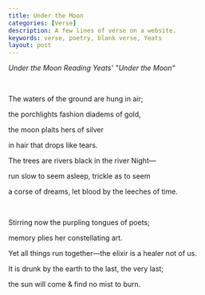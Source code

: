 ```yaml
---
title: Under the Moon
categories: [Verse]
description: A few lines of verse on a website.
keywords: verse, poetry, blank verse, Yeats
layout: post
---
```


<p><i>Under the Moon Reading Yeats' "Under the Moon"</i></p>
<br>
<p class="hanging">The waters of the ground are hung in air;</p>
<p class="hanging">the porchlights fashion diadems of gold,</p>
<p class="hanging">the moon plaits hers of silver </p>
<p class="hanging">in hair that drops like tears.</p>
<p class="hanging">The trees are rivers black in the river Night—</p>
<p class="hanging">run slow to seem asleep, trickle as to seem</p>
<p class="hanging">a corse of dreams, let blood by the leeches of time.</p>
<br>
<p class="hanging">Stirring now the purpling tongues of poets;</p>
<p class="hanging">memory plies her constellating art.</p>
<p class="hanging">Yet all things run together—the elixir is a healer not of us.</p>
<p class="hanging">It is drunk by the earth to the last, the very last;</p>
<p class="hanging">the sun will come & find no mist to burn.</p>

